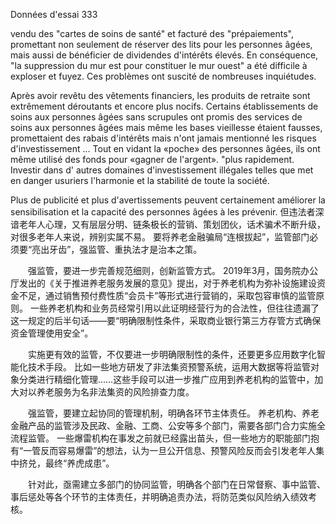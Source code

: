 Données d'essai 333

vendu des "cartes de soins de santé" et facturé des "prépaiements", promettant non seulement de réserver des lits pour les personnes âgées, mais aussi de bénéficier de dividendes d'intérêts élevés. En conséquence, "la suppression du mur est pour constituer le mur ouest" a été difficile à exploser et fuyez. Ces problèmes ont suscité de nombreuses inquiétudes.

Après avoir revêtu des vêtements financiers, les produits de retraite sont extrêmement déroutants et encore plus nocifs. Certains établissements de soins aux personnes âgées sans scrupules ont promis des services de soins aux personnes âgées mais même les bases vieillesse étaient fausses, promettaient des rabais d'intérêts mais n'ont jamais mentionné les risques d'investissement ... Tout en vidant la «poche» des personnes âgées, ils ont même utilisé des fonds pour «gagner de l'argent». "plus rapidement. Investir dans d' autres domaines d'investissement illégales telles que met en danger usuriers l'harmonie et la stabilité de toute la société.

Plus de publicité et plus d'avertissements peuvent certainement améliorer la sensibilisation et la capacité des personnes âgées à les prévenir. 但违法者深谙老年人心理，又有层层分明、链条极长的营销、策划团伙，话术骗术不断升级，对很多老年人来说，辨别实属不易。 要将养老金融骗局“连根拔起”，监管部门必须要“亮出牙齿”，强监管、重执法才是治本之策。

　　强监管，要进一步完善规范细则，创新监管方式。 2019年3月，国务院办公厅发出的《关于推进养老服务发展的意见》提出，对于养老机构为弥补设施建设资金不足，通过销售预付费性质“会员卡”等形式进行营销的，采取包容审慎的监管原则。 一些养老机构和业务员经常引用以此证明经营行为的合法性，但往往遗漏了这一规定的后半句话——要“明确限制性条件，采取商业银行第三方存管方式确保资金管理使用安全”。

　　实施更有效的监管，不仅要进一步明确限制性的条件，还要更多应用数字化智能化技术手段。 比如一些地方研发了非法集资预警系统，运用大数据等将监管对象分类进行精细化管理……这些手段可以进一步推广应用到养老机构的监管中，加大对以养老服务为名非法集资的风险排查力度。

　　强监管，要建立起协同的管理机制，明确各环节主体责任。 养老机构、养老金融产品的监管涉及民政、金融、工商、公安等多个部门，需要各部门合力实施全流程监管。 一些爆雷机构在事发之前就已经露出苗头，但一些地方的职能部门抱有“一管反而容易爆雷”的想法，认为一旦公开信息、预警风险反而会引发老年人集中挤兑，最终“养虎成患”。

　　针对此，亟需建立多部门的协同监管，明确各个部门在日常督察、事中监管、事后惩处等各个环节的主体责任，并明确追责办法，将防范类似风险纳入绩效考核。
